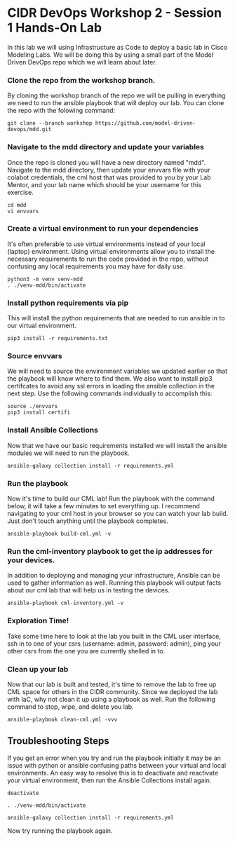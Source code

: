 # CIDR DevOps Workshop 2 - Session 1 Hands-On Lab
In this lab we will using Infrastructure as Code to deploy a basic lab in Cisco Modeling Labs.  We will be doing this by using a small part of the Model Driven DevOps repo which we will learn about later. 

### Clone the repo from the workshop branch.  
By cloning the workshop branch of the repo we will be pulling in everything we need to run the ansible playbook that will deploy our lab.  You can clone the repo with the folowing command:
```
git clone --branch workshop https://github.com/model-driven-devops/mdd.git
```

### Navigate to the mdd directory and update your variables
Once the repo is cloned you will have a new directory named "mdd".  Navigate to the mdd directory, then update your envvars file with your colabot credentials, the cml host that was provided to you by your Lab Mentor, and your lab name which should be your username for this exercise.
```
cd mdd
vi envvars
```

### Create a virtual environment to run your dependencies
It's often preferable to use virtual environments instead of your local (laptop) environment.  Using virtual environments allow you to install the necessary requirements to run the code provided in the repo, without confusing any local requirements you may have for daily use.  
```
python3 -m venv venv-mdd
. ./venv-mdd/bin/activate
```

### Install python requirements via pip
This will install the python requirements that are needed to run ansible in to our virtual environment.
```
pip3 install -r requirements.txt
```
### Source envvars
We will need to source the environment variables we updated earlier so that the playbook will know where to find them.  We also want to install pip3 certifcates to avoid any ssl errors in loading the ansible collection in the next step.  Use the following commands individually to accomplish this:  
```
source ./envvars
pip3 install certifi
```

### Install Ansible Collections
Now that we have our basic requirements installed we will install the ansible modules we will need to run the playbook.  
```
ansible-galaxy collection install -r requirements.yml
```

### Run the playbook
Now it's time to build our CML lab!  Run the playbook with the command below, it will take a few minutes to set everything up.  I recommend navigating to your cml host in your browser so you can watch your lab build.  Just don't touch anything until the playbook completes.  
```
ansible-playbook build-cml.yml -v
```

### Run the cml-inventory playbook to get the ip addresses for your devices.  
In addition to deploying and managing your infrastructure, Ansible can be used to gather information as well.  Running this playbook will output facts about our cml lab that will help us in testing the devices. 
```
ansible-playbook cml-inventory.yml -v
```

### Exploration Time!
Take some time here to look at the lab you built in the CML user interface, ssh in to one of your csrs (username: admin, password: admin), ping your other csrs from the one you are currently shelled in to.  

### Clean up your lab
Now that our lab is built and tested, it's time to remove the lab to free up CML space for others in the CIDR community.  Since we deployed the lab with IaC, why not clean it up using a playbook as well.  Run the following command to stop, wipe, and delete you lab.  
```
ansible-playbook clean-cml.yml -vvv
```

## Troubleshooting Steps
If you get an error when you try and run the playbook initially it may be an issue with python or ansible confusing paths between your virtual and local environments.  An easy way to resolve this is to deactivate and reactivate your virtual environment, then run the Ansible Collections install again.  
```
deactivate
```
```
. ./venv-mdd/bin/activate
```
```
ansible-galaxy collection install -r requirements.yml
```
Now try running the playbook again.  

